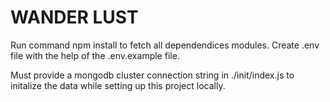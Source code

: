 # WANDER LUST

Run command npm install to fetch all dependendices modules.
Create .env file with the help of the .env.example file.

Must provide a mongodb cluster connection string in ./init/index.js to initalize the data while setting up this project locally.